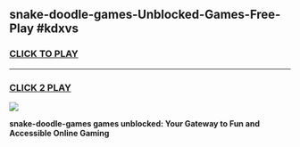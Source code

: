 
## snake-doodle-games-Unblocked-Games-Free-Play #kdxvs
<h3>
<a href="https://us.freeplayer.one?title=snake-doodle-games&ref=9M">CLICK TO PLAY</a></h3>
<hr>

<h3>
<a href="https://us.freeplayer.one?title=snake-doodle-games&ref=9M">CLICK 2 PLAY</a>
  
</h3>

<a href="https://us.freeplayer.one?title=snake-doodle-games&ref=9M"><img src="https://clearcache.store/games.png"></a>


**snake-doodle-games games unblocked: Your Gateway to Fun and Accessible Online Gaming**
